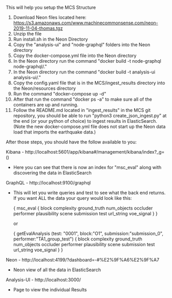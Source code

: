This will help you setup the MCS Structure

1.  Download Neon files located here:  https://s3.amazonaws.com/www.machinecommonsense.com/neon-2019-11-04-thomas.tgz
2. Unzip the file
3. Run install.sh in the Neon Directory
4. Copy the "analysis-ui" and "node-graphql" folders into the Neon directory
5. Copy the docker-compose.yml file into the Neon directory
6. In the Neon directory run the command "docker build -t node-graphql node-graphql/."
7. In the Neon directory run the command "docker build -t analysis-ui analysis-ui/."
8. Copy the config.yaml file that is in the MCS/ingest_results directory into the Neon/resources directory
9. Run the command "docker-compose up -d"
10.  After that run the command "docker ps -a" to make sure all of the containers are up and running.
11.  Follow the README.md located in "ingest_results" in the MCS git repository, you should be able to run "python3 create_json_ingest.py" at the end (or your python of choice) to ingest results in ElasticSearch.  (Note the new docker-compose.yml file does not start up the Neon data load that imports the earthquake data.)

After those steps, you should have the follow available to you:

Kibana - http://localhost:5601/app/kibana#/management/kibana/index?_g=()
 - Here you can see that there is now an index for "msc_eval" along with discovering the data in ElasticSearch

GraphQL - http://localhost:9100/graphql
 - This will let you write queries and test to see what the back end returns.  If you want ALL the data your query would look like this:

    {
        msc_eval {
            block
            complexity
            ground_truth
            num_objects
            occluder
            performer
            plausibility
            scene
            submission
            test
            url_string
            voe_signal
        }
    }

    or

    {
        getEvalAnalysis (test: "0001", block:"O1",     submission:"submission_0", performer:"TA1_group_test") {
            block
            complexity
            ground_truth
            num_objects
            occluder
            performer
            plausibility
            scene
            submission
            test
            url_string
            voe_signal
        }
    }

Neon - http://localhost:4199/?dashboard=-#%E2%9F%A6%E2%9F%A7
 - Neon view of all the data in ElasticSearch

Analysis-UI - http://localhost:3000/
 - Page to view the individual Results